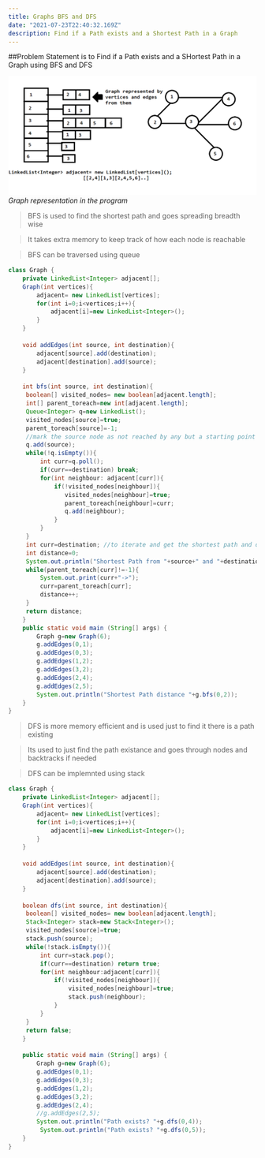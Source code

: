 ```yaml
---
title: Graphs BFS and DFS
date: "2021-07-23T22:40:32.169Z"
description: Find if a Path exists and a Shortest Path in a Graph
---
```


##Problem Statement is to Find if a Path exists and a SHortest Path in a Graph using BFS and DFS

![graph-representation-as-list](./graph-representation-as-list.png)
_Graph representation in the program_

> BFS is used to find the shortest path and goes spreading breadth wise

> It takes extra memory to keep track of how each node is reachable

> BFS can be traversed using queue

```java
class Graph {
	private LinkedList<Integer> adjacent[];
	Graph(int vertices){
	    adjacent= new LinkedList[vertices];
	    for(int i=0;i<vertices;i++){
	        adjacent[i]=new LinkedList<Integer>();
	    }
	}

	void addEdges(int source, int destination){
	    adjacent[source].add(destination);
	    adjacent[destination].add(source);
	}

	int bfs(int source, int destination){
	 boolean[] visited_nodes= new boolean[adjacent.length];
	 int[] parent_toreach=new int[adjacent.length];
	 Queue<Integer> q=new LinkedList();
	 visited_nodes[source]=true;
	 parent_toreach[source]=-1;
	 //mark the source node as not reached by any but a starting point
	 q.add(source);
	 while(!q.isEmpty()){
	     int curr=q.poll();
	     if(curr==destination) break;
	     for(int neighbour: adjacent[curr]){
	         if(!visited_nodes[neighbour]){
	            visited_nodes[neighbour]=true;
	            parent_toreach[neighbour]=curr;
	            q.add(neighbour);
	         }
	     }
	 }
	 int curr=destination; //to iterate and get the shortest path and distance
	 int distance=0;
	 System.out.println("Shortest Path from "+source+" and "+destination);
	 while(parent_toreach[curr]!=-1){
	     System.out.print(curr+"->");
	     curr=parent_toreach[curr];
	     distance++;
	 }
	 return distance;
	}
	public static void main (String[] args) {
	    Graph g=new Graph(6);
	    g.addEdges(0,1);
	    g.addEdges(0,3);
	    g.addEdges(1,2);
	    g.addEdges(3,2);
	    g.addEdges(2,4);
	    g.addEdges(2,5);
	    System.out.println("Shortest Path distance "+g.bfs(0,2));
	}
}
```

> DFS is more memory efficient and is used just to find it there is a path existing

> Its used to just find the path existance and goes through nodes and backtracks if needed

> DFS can be implemnted using stack

```java
class Graph {
	private LinkedList<Integer> adjacent[];
	Graph(int vertices){
	    adjacent= new LinkedList[vertices];
	    for(int i=0;i<vertices;i++){
	        adjacent[i]=new LinkedList<Integer>();
	    }
	}

	void addEdges(int source, int destination){
	    adjacent[source].add(destination);
	    adjacent[destination].add(source);
	}

	boolean dfs(int source, int destination){
	 boolean[] visited_nodes= new boolean[adjacent.length];
	 Stack<Integer> stack=new Stack<Integer>();
	 visited_nodes[source]=true;
	 stack.push(source);
	 while(!stack.isEmpty()){
	     int curr=stack.pop();
	     if(curr==destination) return true;
	     for(int neighbour:adjacent[curr]){
	         if(!visited_nodes[neighbour]){
	             visited_nodes[neighbour]=true;
	             stack.push(neighbour);
	         }
	     }
	 }
	 return false;
	}

	public static void main (String[] args) {
	    Graph g=new Graph(6);
	    g.addEdges(0,1);
	    g.addEdges(0,3);
	    g.addEdges(1,2);
	    g.addEdges(3,2);
	    g.addEdges(2,4);
	    //g.addEdges(2,5);
	    System.out.println("Path exists? "+g.dfs(0,4));
	     System.out.println("Path exists? "+g.dfs(0,5));
	}
}
```

